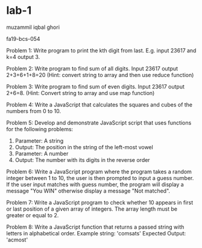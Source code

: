 # lab-1

muzammil iqbal ghori

fa19-bcs-054

Problem 1:
Write program to print the kth digit from last. E.g. input 23617 and k=4 output 3. 

Problem 2:
Write program to find sum of all digits. Input 23617 output 2+3+6+1+8=20
(Hint: convert string to array and then use reduce function)

Problem 3:
Write program to find sum of even digits. Input 23617 output 2+6=8.
(Hint: Convert string to array and use map function)

Problem 4:
Write a JavaScript that calculates the squares and cubes of the numbers from 0 to 10.

Problem 5:
Develop and demonstrate JavaScript script that uses functions for the following problems: 
1.	Parameter: A string 
2.	Output: The position in the string of the left-most vowel 
3.	Parameter: A number  
4.	Output: The number with its digits in the reverse order

Problem 6:
Write a JavaScript program where the program takes a random integer between 1 to 10, the user is then prompted to input a guess number. If the user input matches with guess number, the program will display a message "You WIN" otherwise display a message "Not matched".

Problem 7:
Write a JavaScript program to check whether 10 appears in first or last position of a given array of integers. The array length must be greater or equal to 2.

Problem 8:
Write a JavaScript function that returns a passed string with letters in alphabetical order.
Example string: 'comsats'
Expected Output: 'acmost'
